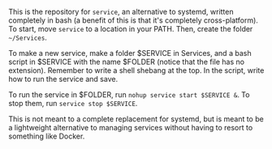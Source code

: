 This is the repository for `service`, an alternative to systemd, written completely in bash (a benefit of this is that it's completely cross-platform). To start, move `service` to a location in your PATH. Then, create the folder `~/Services`.

To make a new service, make a folder $SERVICE in Services, and a bash script in $SERVICE with the name $FOLDER (notice that the file has no extension). Remember to write a shell shebang at the top. In the script, write how to run the service and save. 

To run the service in $FOLDER, run `nohup service start $SERVICE &`. To stop them, run `service stop $SERVICE`.

This is not meant to a complete replacement for systemd, but is meant to be a lightweight alternative to managing services without having to resort to something like Docker.
